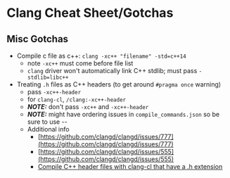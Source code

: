 # Clang Cheat Sheet/Gotchas

## Misc Gotchas

* Compile c file as c++: `clang -xc++ "filename" -std=c++14`
  * note `-xc++` must come before file list
  * `clang` driver won't automatically link C++ stdlib; must pass `-stdlib=libc++`
* Treating `.h` files as C++ headers (to get around `#pragma once` warning)
  * pass `-xc++-header` 
  * for `clang-cl`, `/clang:-xc++-header`
  * ***NOTE:*** don't pass `-xc++` and `-xc++-header`
  * ***NOTE:*** might have ordering issues in `compile_commands.json` so be sure to use --
  * Additional info
    * [https://github.com/clangd/clangd/issues/777](https://github.com/clangd/clangd/issues/777)
    * [https://github.com/clangd/clangd/issues/555](https://github.com/clangd/clangd/issues/555)
    * [Compile C++ header files with clang-cl that have a .h extension](https://stackoverflow.com/questions/59429667/can-you-compile-c-header-files-with-clang-cl-that-have-a-h-extension)
